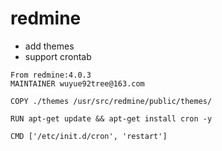 # redmine

- add themes
- support crontab

```
From redmine:4.0.3
MAINTAINER wuyue92tree@163.com

COPY ./themes /usr/src/redmine/public/themes/

RUN apt-get update && apt-get install cron -y

CMD ['/etc/init.d/cron', 'restart']
